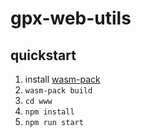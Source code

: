 # gpx-web-utils

## quickstart

1. install [wasm-pack](https://rustwasm.github.io/wasm-pack/installer/)
2. `wasm-pack build`
3. `cd www`
4. `npm install`
5. `npm run start`
